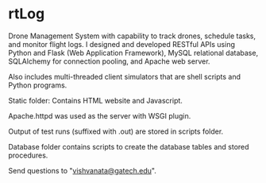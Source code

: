 # rtLog
Drone Management System with capability to track drones, schedule tasks, and monitor flight logs. I designed and developed RESTful APIs using Python and Flask (Web Application Framework), MySQL relational database, SQLAlchemy for connection pooling, and Apache web server. 

Also includes multi-threaded client simulators that are shell scripts and Python programs.

Static folder: Contains HTML website and Javascript. 

Apache.httpd was used as the server with WSGI plugin. 

Output of test runs (suffixed with .out) are stored in scripts folder. 

Database folder contains scripts to create the database tables and stored procedures. 

Send questions to "vishvanata@gatech.edu". 




